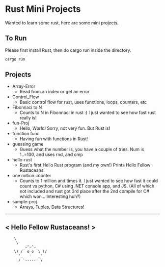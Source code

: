 
# Rust Mini Projects

Wanted to learn some rust, here are some mini projects.


## To Run

Please first install Rust, then do cargo run inside the directory.

```bash
cargo run
```


## Projects

- Array-Error
    - Read from an index or get an error
- Control_Flow
    - Basic control flow for rust, uses functions, loops, counters, etc
- Fibonnaci to N
    - Counts to N in Fibonnaci in rust :) I just wanted to see how fast rust really is!
- fun-Proj
    - Hello, World! Sorry, not very fun. But Rust is!
- function func
    - Having fun with functions in Rust! 
- guessing game
    - Guess what the number is, you have a couple of tries. Num is 1..=100, and uses rnd, and cmp
- hello-rust
    - Rust's first Hello Rust program (and my own!) Prints Hello Fellow Rustaceans!
- one million counter
    - Counts to 1 million and times it. I just wanted to see how fast it could count vs python, C# using .NET console app, and JS. (All of which not included and rust got 3rd place after the 2nd compile for C# which won... Interesting huh?) 
- sample-proj
    - Arrays, Tuples, Data Structures!




 __________________________
< Hello Fellow Rustaceans! >
 --------------------------
        \
         \
            _~^~^~_
        \) /  o o  \ (/
          '_   -   _'
          / '-----' \
